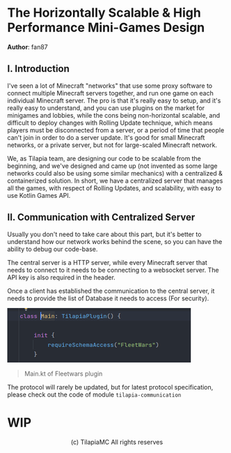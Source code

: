 # The Horizontally Scalable & High Performance Mini-Games Design


**Author**: fan87

## I. Introduction
I've seen a lot of Minecraft "networks" that use some proxy software to connect multiple Minecraft
servers together, and run one game on each individual Minecraft server. The pro is that it's
really easy to setup, and it's really easy to understand, and you can
use plugins on the market for minigames and lobbies, while the cons being non-horizontal scalable,
and difficult to deploy changes with Rolling Update technique, which means players must be
disconnected from a server, or a period of time that people can't join in order to do a server update.
It's good for small Minecraft networks, or a private server, but not for large-scaled Minecraft
network.

We, as Tilapia team, are designing our code to be scalable from the beginning, and we've
designed and came up (not invented as some large networks could also be using some similar
mechanics) with a centralized & containerized solution. In short, we have a centralized
server that manages all the games, with respect of Rolling Updates, and scalability, with
easy to use Kotlin Games API.


## II. Communication with Centralized Server 
Usually you don't need to take care about this part, but it's better to understand how our network
works behind the scene, so you can have the ability to debug our code-base.

The central server is a HTTP server, while every Minecraft server that needs to connect
to it needs to be connecting to a websocket server. The API key is also required in the header.

Once a client has established the communication to the central server, it needs to provide
the list of Database it needs to access (For security).


![img.png](assets/img.png)
> Main.kt of Fleetwars plugin

The protocol will rarely be updated, but for latest protocol
specification, please check out the code of module 
`tilapia-communication`

# WIP

<p align="center">(c) TilapiaMC  All rights reserves</p>

